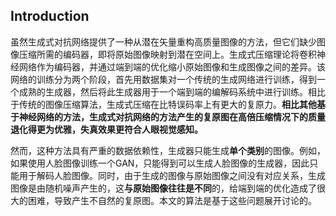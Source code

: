## Introduction

虽然生成式对抗网络提供了一种从潜在矢量重构高质量图像的方法，但它们缺少图像压缩所需的编码器，即将原始图像映射到潜在空间上。生成式压缩理论将卷积神经网络作为编码器，并通过端到端的优化缩小原始图像和生成图像之间的差异。该网络的训练分为两个阶段，首先用数据集对一个传统的生成网络进行训练，得到一个成熟的生成器，然后将此生成器用于一个端到端的编解码系统中进行训练。相比于传统的图像压缩算法，生成式压缩在比特误码率上有更大的复原力。**相比其他基于神经网络的方法，生成式对抗网络的方法产生的复原图在高倍压缩情况下的质量退化得更为优雅，失真效果更符合人眼视觉感知。**

然而，这种方法具有严重的数据依赖性，生成器只能生成**单个类别**的图像。例如，如果使用人脸图像训练一个GAN，只能得到可以生成人脸图像的生成器，因此只能用于解码人脸图像。同时，由于生成的图像与原始图像之间没有对应关系，生成图像是由随机噪声产生的，这**与原始图像往往是不同**的，给端到端的优化造成了很大的困难，导致产生不自然的复原图。本文的算法是基于这些问题展开讨论的。